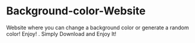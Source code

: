 # Background-color-Website
Website where you can change a background color or generate a random color!
Enjoy!
.
Simply Download and Enjoy It!
